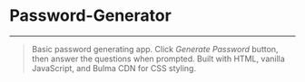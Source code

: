# Password-Generator
___

> Basic password generating app.  Click *Generate Password* button, then answer the questions when prompted.  Built with HTML, vanilla JavaScript, and Bulma CDN for CSS styling.
